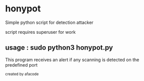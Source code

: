 # honypot

Simple python script for detection attacker </br>

script requires superuser for work

<h2>usage : sudo python3 honypot.py  </h2>

<span>
  This program receives an alert if any scanning is detected on the predefined port
  </span>

<small>created by afacode </small>
